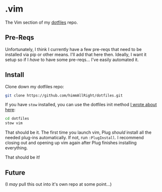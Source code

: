 # .vim
The Vim section of my [dotfiles](https://github.com/himmAllRight.git) repo.

## Pre-Reqs
Unfortunately, I think I currently have a few pre-reqs that need to be
installed via pip or other means. I'll add that here then. Ideally, I want it
setup so if I *have* to have some pre-reqs... I've easily automated it.

## Install

Clone down my dotfiles repo:

```bash
git clone https://github.com/himmAllRight/dotfiles.git
```

If you have `stow` installed, you can use the dotfiles init method [I wrote
about here](http://ryan.himmelwright.net/post/new-dotfiles/):

```bash
cd dotfiles
stow vim
```

That should be it. The first time you launch vim, Plug *should* install all the
needed plug-ins automatically. If not, run `:PlugInstall`. I recommend closing
out and opening up vim again after Plug finishes installing everything.

That should be it!

## Future

(I *may* pull this out into it's own repo at some point...)
